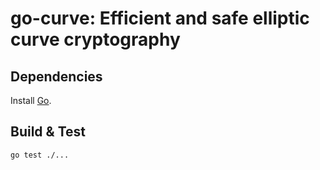 # go-curve: Efficient and safe elliptic curve cryptography

## Dependencies

Install [Go](https://go.dev).

## Build & Test

```
go test ./...
```